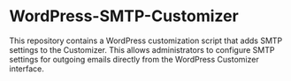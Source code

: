 # WordPress-SMTP-Customizer
This repository contains a WordPress customization script that adds SMTP settings to the Customizer. This allows administrators to configure SMTP settings for outgoing emails directly from the WordPress Customizer interface.
